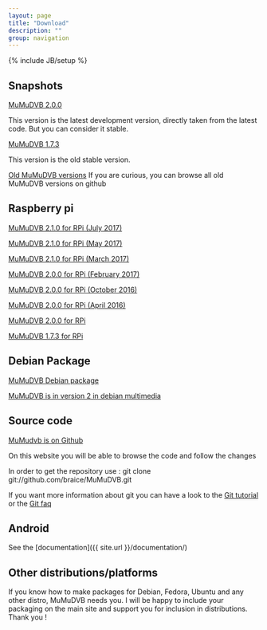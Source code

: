 ```yaml
---
layout: page
title: "Download"
description: ""
group: navigation
---
```

{% include JB/setup %}


## Snapshots

[MuMuDVB 2.0.0](https://github.com/braice/MuMuDVB/archive/mumudvb2.zip)

This version is the latest development version, directly taken from the latest code. But you can consider it stable.

[MuMuDVB 1.7.3](https://github.com/braice/MuMuDVB/archive/1.7.3.zip)

This version is the old stable version.

[Old MuMuDVB versions](https://github.com/braice/MuMuDVB/tags)
If you are curious, you can browse all old MuMuDVB versions on github

## Raspberry pi

[MuMuDVB 2.1.0 for RPi (July 2017)](http://data.mumudvb.net/release/mumudvb_2.1.0-3-b3c9ae7_armhf.deb)

[MuMuDVB 2.1.0 for RPi (May 2017)](http://data.mumudvb.net/release/mumudvb_2.1.0-2-fa9ff6e_armhf.deb)

[MuMuDVB 2.1.0 for RPi (March 2017)](http://data.mumudvb.net/release/mumudvb_2-1_armhf.deb)

[MuMuDVB 2.0.0 for RPi (February 2017)](http://data.mumudvb.net/release/mumudvb_2.0.0-5-cf189f4_armhf.deb)

[MuMuDVB 2.0.0 for RPi (October 2016)](http://data.mumudvb.net/release/mumudvb_2.0.0-4-b95999e_armhf.deb)

[MuMuDVB 2.0.0 for RPi (April 2016)](http://data.mumudvb.net/release/mumudvb_2.0.0-3-3038ac7_armhf.deb)

[MuMuDVB 2.0.0 for RPi](http://data.mumudvb.net/release/mumudvb_2-1_armhf.deb)

[MuMuDVB 1.7.3 for RPi](http://data.mumudvb.net/release/mumudvb_1.7.3-2_armhf.deb)


## Debian Package

[MuMuDVB Debian package](http://packages.debian.org/sid/mumudvb)

[MuMuDVB is in version 2 in debian multimedia](http://www.deb-multimedia.org/lurker/message/20150512.063150.e350211a.en.html)


## Source code

[MuMudvb is on Github](https://github.com/braice/MuMuDVB)

On this website you will be able to browse the code and follow the changes

In order to get the repository use :
    git clone git://github.com/braice/MuMuDVB.git

If you want more information about git you can have a look to the [Git tutorial](http://www.kernel.org/pub/software/scm/git/docs/gittutorial.html) or the [Git faq](http://git.or.cz/gitwiki/GitFaq)

## Android

See the [documentation]({{ site.url }}/documentation/)

## Other distributions/platforms

If you know how to make packages for Debian, Fedora, Ubuntu and any other distro, MuMuDVB needs you. I will be happy to include your packaging on the main site and support you for inclusion in distributions. Thank you !

